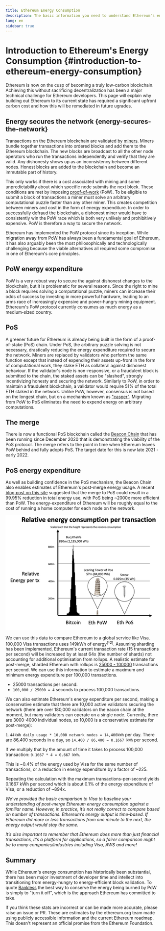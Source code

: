 ```yaml
---
title: Ethereum Energy Consumption
description: The basic information you need to understand Ethereum's energy consumption.
lang: en
sidebar: true
---
```


# Introduction to Ethereum's Energy Consumption {#introduction-to-ethereum-energy-consumption}

Ethereum is now on the cusp of becoming a truly low-carbon blockchain. Achieving this without sacrificing decentralization has been a major technical challenge for Ethereum developers. This page will explain why building out Ethereum to its current state has required a significant upfront carbon cost and how this will be remediated in future ugrades.

## Energy secures the network {energy-secures-the-network}

Transactions on the Ethereum blockchain are validated by [miners](/developers/docs/consensus-mechanisms/pow/mining). Miners bundle together transactions into ordered blocks and add them to the Ethereum blockchain. The new blocks are broadcast to all the other node operators who run the transactions independently and verify that they are valid. Any dishonesty shows up as an inconsistency between different nodes. Honest blocks are added to the blockchain and become an immutable part of history.

This only works if there is a cost associated with mining and some unpredictability about which specific node submits the next block. These conditions are met by imposing [proof-of-work](/developers/docs/consensus-mechanisms/pow/) (PoW). To be eligible to submit a block of transactions a miner must solve an arbitrary computational puzzle faster than any other miner. This creates competition between miners and cost in the form of energy expenditure. In order to successfully defraud the blockchain, a dishonest miner would have to consistently win the PoW race which is both very unlikely and prohibitively expensive. PoW is therefore a way to secure the network.

Ethereum has implemented the PoW protocol since its inception. While migration away from PoW has always been a fundamental goal of Ethereum, it has also arguably been the most philosophically and technologically challenging because the viable alternatives all required some compromise in one of Ethereum's core principles.

## PoW energy expenditure

PoW is a very robust way to secure the against dishonest changes to the blockchain, but it is problematic for several reasons. Since the right to mine a block requires solving a computational puzzle, miners can increase their odds of success by investing in more powerful hardware, leading to an arms race of increasingly expensive and power-hungry mining equipment. Ethereum's PoW protocol currently consumes as much energy as a medium-sized country.

## PoS

A greener future for Ethereum is already being built in the form of a proof-of-stake (PoS) chain. Under PoS, the arbitrary puzzle solving is not necessary, drastically reducing the energy expenditure required to secure the network. Miners are replaced by validators who perform the same function except that instead of expending their assets up-front in the form of computational work, they stake ETH as collateral against dishonest behaviour. If the validator's node is non-responsive, or a fraudulent block is submitted to the chain, the staked assets can be "slashed", strongly incentivizing honesty and securing the network. Similarly to PoW, in order to maintain a fraudulent blockchain, a validator would require 51% of the total ETH staked in the network. Unlike PoW, however, consensus is not based on the longest chain, but on a mechanism known as ["casper"](https://arxiv.org/abs/1710.09437). Migrating from PoW to PoS eliminates the need to expend energy on arbitrary computations.

## The merge

There is now a functional PoS blockchain called the [Beacon Chain]("https://ethereum.org/en/eth2/beacon-chain/") that has been running since December 2020 that is demonstrating the viability of the PoS protocol. The merge refers to the point in time when Ethereum leaves PoW behind and fully adopts PoS. The target date for this is now late 2021 - early 2022.

## PoS energy expenditure

As well as building confidence in the PoS mechanism, the Beacon Chain also enables estimates of Ethereum's post-merge energy usage. A recent [blog post on this site](https://blog.ethereum.org/2021/05/18/country-power-no-more/) suggested that the merge to PoS could result in a 99.95% reduction in total energy use, with PoS being ~2000x more efficient than PoW. The energy-expenditure of Ethereum will be roughly equal to the cost of running a home computer for each node on the network.

![image](energy_use_per_transaction.png)

We can use this data to compare Ethereum to a global service like Visa. 100,000 Visa transactions uses 149kWh of energy<sup>[^2]</sup>. Assuming sharding has been implemented, Ethereum's current transaction rate (15 transactions per second) will be increased by at least 64x (the number of shards) not accounting for additional optimisation from rollups. A realistic estimate for post-merge, sharded Ethereum with rollups is [25000 - 100000](https://twitter.com/VitalikButerin/status/1312905884549300224?ref_src=twsrc%5Etfw%7Ctwcamp%5Etweetembed%7Ctwterm%5E1312905886327664640%7Ctwgr%5E%7Ctwcon%5Es2_&ref_url=https%3A%2F%2Fwww.coinspeaker.com%2Fvitalik-buterin-ethereum-layer-2%2F) transactions per second. We can use this information to estimate a maximum and minimum energy expenditure per 100,000 transactions.

- 25000 transactions per second.
- `100,000 / 25000 = 4` seconds to process 100,000 transactions.

We can also estimate Ethereum's energy expenditure per second, making a conservative estimate that there are 10,000 active validators securing the network (there are over 180,000 validators on the eacon chain at the moment, but many validators can operate on a single node. Currently, there are 3000-4000 individual nodes, so 10,000 is a conservative estimate for post-merge):

`1.44kWh daily usage * 10,000 network nodes = 14,400kWh` per day.
There are 86,400 seconds in a day, so `14,400 / 86,400 = 0.1667 kWh` per second.

If we multiply that by the amount of time it takes to process 100,000 transaction: `0.1667 * 4 = 0.667 kWh`.

This is ~0.4% of the energy used by Visa for the same number of transactions, or a reduction in energy expenditure by a factor of ~225.

Repeating the calculation with the maximum transactions-per-second yields 0.1667 kWh per second which is about 0.1% of the energy expenditure of Visa, or a reduction of ~894x.

_We’ve provided the basic comparison to Visa to baseline your understanding of post-merge Ethereum energy consumption against a familiar name. However, in practice, it’s not really correct to compare based on number of transactions. Ethereum’s energy output is time-based. If Ethereum did more or less transactions from one minute to the next, the energy output would stay the same._

_It’s also important to remember that Ethereum does more than just financial transactions, it’s a platform for applications, so a fairer comparison might be to many companies/industries including Visa, AWS and more!_

## Summary

While Ethereum's energy consumption has historically been substantial, there has been major investment of developer time and intellect into transitioning from energy-hungry to energy-efficient block validation. To quote [Bankless](http://podcast.banklesshq.com/) the best way to conserve the energy being burned by PoW is simply to "turn it off", which is the approach Ethereum has committed to take.

<InfoBanner emoji=":evergreen_tree:">
  If you think these stats are incorrect or can be made more accurate, please raise an issue or PR. These are estimates by the ethereum.org team made using publicly accessible information and the current Ethereum roadmap. This doesn't represent an official promise from the Ethereum Foundation. 
</InfoBanner>
